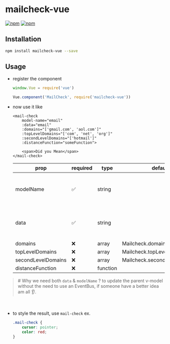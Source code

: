 # mailcheck-vue

[![npm](https://img.shields.io/npm/v/mailcheck-vue.svg?style=for-the-badge)](https://www.npmjs.com/package/mailcheck-vue) [![npm](https://img.shields.io/npm/dt/mailcheck-vue.svg?style=for-the-badge)](https://www.npmjs.com/package/mailcheck-vue)

## Installation

```bash
npm install mailcheck-vue --save
```

## Usage

- register the component

    ```js
    window.Vue = require('vue')

    Vue.component('MailCheck', require('mailcheck-vue'))
    ```

- now use it like
    ```vue
    <mail-check
        model-name="email"
        :data="email"
        :domains="['gmail.com', 'aol.com']"
        :topLevelDomains="['com', 'net', 'org']"
        :secondLevelDomains="['hotmail']"
        :distanceFunction="someFunction">

        <span>Did you Mean</span>
    </mail-check>
    ```

    |        prop        |      required      |   type   |           default            |                description                 |
    |--------------------|--------------------|----------|------------------------------|--------------------------------------------|
    | modelName          | :white_check_mark: | string   |                              | the v-model key we should update on click |
    | data               | :white_check_mark: | string   |                              | the v-model value we want to check         |
    | domains            | :x:                | array    | Mailcheck.domains            | [mailcheck][docs]                          |
    | topLevelDomains    | :x:                | array    | Mailcheck.topLevelDomains    | [mailcheck][docs]                          |
    | secondLevelDomains | :x:                | array    | Mailcheck.secondLevelDomains | [mailcheck][docs]                          |
    | distanceFunction   | :x:                | function |                              | [mailcheck][docs]                          |

[docs]: https://github.com/mailcheck/mailcheck

> \# Why we need both `data` & `modelName` ?
> to update the parent v-model without the need to use an EventBus, if someone have a better idea am all :ear:.

<br>

- to style the result, use `mail-check` ex.
    ```css
    .mail-check {
        cursor: pointer;
        color: red;
    }
    ```
